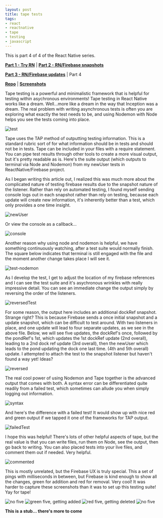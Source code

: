 ```yaml
---
layout: post
title: tape tests
tags:
- react
- reactnative
- tape
- testing
- javascript
---
```


This is part 4 of 4 of the React Native series.

**[Part 1 - Try RN](/try-RN "Getting Started")** | **[Part 2 - RN/Firebase snapshots](/RN-snapshots "React Native & Firebase Snapshots")**

**[Part 3 - RN/Firebase updates](/RN-updates "React Native & Firebase Updates")** | Part 4

**[Repo](https://github.com/TheTinyBullets/Katfish_Xcode)** | **[Screenshots](http://katfish.me)**

Tape testing is a powerful and minimalistic framework that is helpful for testing within asychronous environments! Tape testing in React Native works like a dream. Well...more like a dream in the way that Inception was a dream. The real problem with writing asynchronous tests is often you are exploring what exactly the test needs to be, and using Nodemon with Node helps you see the tests coming into place.

<img src="Test.png" alt="test">

Tape uses the TAP method of outputting testing information. This is a standard rubric sort of for what information should be in tests and should not be in tests. Tape can be included in your files with a require statement. You can pipe test results through other tools to create a more visual output, but it's pretty readable as is. Here's the suite output (which outputs to terminal via Node and Nodemon) from my newUser tests in ReactNative/Firebase project.

As I began writing this article out, I realized this was much more about the complicated nature of testing firebase results due to the snapshot nature of the listener. Rather than rely on automated testing, I found myself sending console logs out in each snapshot rather than rely on testing, because each update will create new information, it's inherently better than a test, which only provides a one time insight.

<img src="newUserRef.png" alt="newUser">

Or view the console as a callback...

<img src="console.png" alt="console">

Another reason why using node and nodemon is helpful, we have something continuously watching, after a test suite would normally finish. The square below indicates that terminal is still engaged with the file and the moment another change takes place I will see it.

<img src="Test-Nodemon.png" alt="test-nodemon">

As I develop the test, I get to adjust the location of my firebase references and I can see the test suite and it's asychronous wrinkles with really impressive detail. You can see an immediate change the output simply by reversing the order of the listeners.

<img src="reversedTest.png" alt="reversedTest">

For some reason, the output here includes an additional dockRef snapshot. Strange right? This is because Firebase sends a once initial snapshot and a update snapshot, which can be difficult to test around. With two listeners in place, and one update will lead to four separate updates, as we see in the above file. Below, we will see five updates, the dockRef's once, followed by the pondRef's 1st, which updates the 1st dockRef update (2nd overall), leading to a 2nd dock ref update (3rd overall), then the newUser which leads to the pond updating the dock one last time. (4th and 5th overall) update. I attempted to attach the test to the snapshot listener but haven't found a way yet! Ideas?

<img src="reversed.png" alt="reversed">

The real cool power of using Nodemon and Tape together is the advanced output that comes with both. A syntax error can be differentiated quite readily from a failed test, which sometimes can allude you when simply logging out information.

<img src="syntax.png" alt="syntax">

And here's the difference with a failed test! It would show up with nice red and green output if we tapped it one of the frameworks for TAP output.

<img src="failedTest.png" alt="failedTest">

I hope this was helpful! There's lots of other helpful aspects of tape, but the real value is that you can write files, run them on Node, see the output, then go back to writing. You can also placed tests into your live files, and comment them out if needed. Very helpful.

<img src="commented.png" alt="commented">

This is mostly unrelated, but the Firebase UX is truly special. This a set of pings with milliseconds in between, but Firebase is kind enough to show all the changes, green for addition and red for removal. Very cool! It was harder to capture these screenshots than it was to set up this testing suite! Yay for tape!

<img src="nofive.png" alt="no five">

<img src="greenfive.png" alt="green five, getting added">

<img src="redfive.png" alt="red five, getting deleted">

<img src="nofive.png" alt="no five">

**This is a stub... there's more to come**
